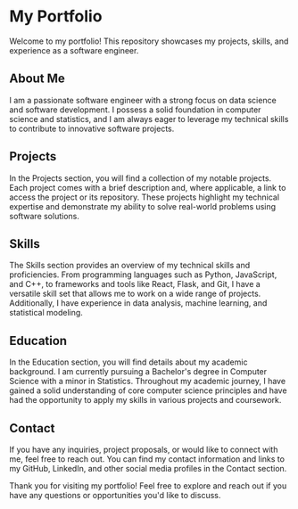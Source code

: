 # My Portfolio

Welcome to my portfolio! This repository showcases my projects, skills, and experience as a software engineer.

## About Me

I am a passionate software engineer with a strong focus on data science and software development. I possess a solid foundation in computer science and statistics, and I am always eager to leverage my technical skills to contribute to innovative software projects.

## Projects

In the Projects section, you will find a collection of my notable projects. Each project comes with a brief description and, where applicable, a link to access the project or its repository. These projects highlight my technical expertise and demonstrate my ability to solve real-world problems using software solutions.

## Skills

The Skills section provides an overview of my technical skills and proficiencies. From programming languages such as Python, JavaScript, and C++, to frameworks and tools like React, Flask, and Git, I have a versatile skill set that allows me to work on a wide range of projects. Additionally, I have experience in data analysis, machine learning, and statistical modeling.

## Education

In the Education section, you will find details about my academic background. I am currently pursuing a Bachelor's degree in Computer Science with a minor in Statistics. Throughout my academic journey, I have gained a solid understanding of core computer science principles and have had the opportunity to apply my skills in various projects and coursework.

## Contact

If you have any inquiries, project proposals, or would like to connect with me, feel free to reach out. You can find my contact information and links to my GitHub, LinkedIn, and other social media profiles in the Contact section.

Thank you for visiting my portfolio! Feel free to explore and reach out if you have any questions or opportunities you'd like to discuss.
